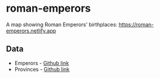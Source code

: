 # roman-emperors

A map showing Roman Emperors' birthplaces:
https://roman-emperors.netlify.app

## Data

* Emperors - [Github link](https://github.com/zonination/emperors)
* Provinces - [Github link](https://github.com/klokantech/roman-empire)
